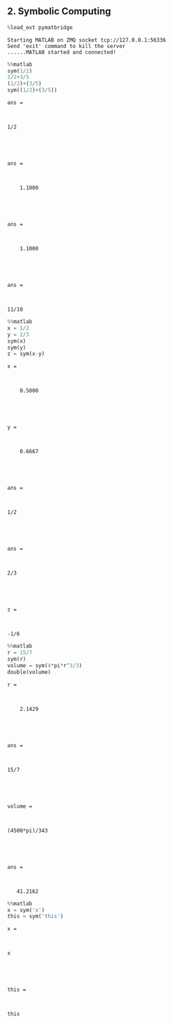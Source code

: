 
## 2. Symbolic Computing


```python
%load_ext pymatbridge
```

    Starting MATLAB on ZMQ socket tcp://127.0.0.1:56336
    Send 'exit' command to kill the server
    ......MATLAB started and connected!
    


```python
%%matlab
sym(1/2)
1/2+3/5
(1/2)+(3/5)
sym((1/2)+(3/5))
```


     
    ans =
     
    1/2
     
    
    ans =
    
        1.1000
    
    
    ans =
    
        1.1000
    
     
    ans =
     
    11/10
     




```python
%%matlab
x = 1/2
y = 2/3
sym(x)
sym(y)
z = sym(x-y)
```


    
    x =
    
        0.5000
    
    
    y =
    
        0.6667
    
     
    ans =
     
    1/2
     
     
    ans =
     
    2/3
     
     
    z =
     
    -1/6
     




```python
%%matlab
r = 15/7
sym(r)
volume = sym(4*pi*r^3/3)
double(volume)
```


    
    r =
    
        2.1429
    
     
    ans =
     
    15/7
     
     
    volume =
     
    (4500*pi)/343
     
    
    ans =
    
       41.2162
    




```python
%%matlab
x = sym('x')
this = sym('this')
```


     
    x =
     
    x
     
     
    this =
     
    this
     




```python

```
